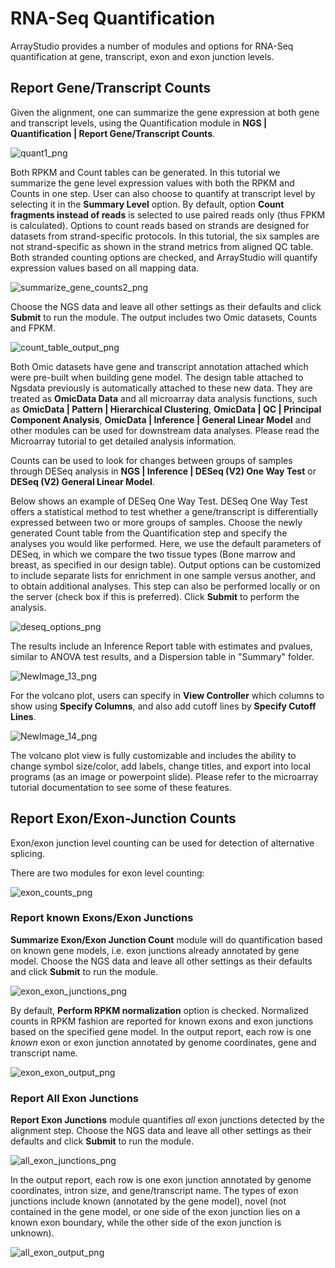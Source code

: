 # RNA-Seq Quantification

ArrayStudio provides a number of modules and options for RNA-Seq quantification at gene, transcript, exon and exon junction levels.

## Report Gene/Transcript Counts

Given the alignment, one can summarize the gene expression at both gene and transcript levels, using the Quantification module in **NGS | Quantification | Report Gene/Transcript Counts**.

![quant1_png](images/quant1.png)

Both RPKM and Count tables can be generated. In this tutorial we summarize the gene level expression values with both the RPKM and Counts in one step. User can also choose to quantify at transcript level by selecting it in the **Summary Level** option. By default, option **Count fragments instead of reads** is selected to use paired reads only (thus FPKM is calculated). Options to count reads based on strands are designed for datasets from strand-specific protocols. In this tutorial, the six samples are not strand-specific as shown in the strand metrics from aligned QC table. Both stranded counting options are checked, and ArrayStudio will quantify expression values based on all mapping data.

![summarize_gene_counts2_png](images/summarize_gene_counts2.png)

Choose the NGS data and leave all other settings as their defaults and click **Submit** to run the module.
The output includes two Omic datasets, Counts and FPKM.

![count_table_output_png](images/count_table_output.png)

Both Omic datasets have gene and transcript annotation attached which were pre-built when building gene model. The design table attached to Ngsdata previously is automatically attached to these new data. They are treated as **OmicData Data** and all microarray data analysis functions, such as **OmicData | Pattern | Hierarchical Clustering**, **OmicData | QC | Principal Component Analysis**, **OmicData | Inference | General Linear Model** and other modules can be used for downstream data analyses.
Please read the Microarray tutorial to get detailed analysis information.

Counts can be used to look for changes between groups of samples through DESeq analysis in **NGS | Inference | DESeq (V2) One Way Test** or **DESeq (V2) General Linear Model**.

Below shows an example of DESeq One Way Test. DESeq One Way Test offers a statistical method to test whether a gene/transcript is differentially expressed between two or more groups of samples. Choose the newly generated Count table from the Quantification step and specify the analyses you would like performed. Here, we use the default parameters of DESeq, in which we compare the two tissue types (Bone marrow and breast, as specified in our design table). Output options can be customized to include separate lists for enrichment in one sample versus another, and to obtain additional analyses. This step can also be performed locally or on the server (check box if this is preferred). Click **Submit** to perform the analysis.

![deseq_options_png](images/deseq_options.png)

The results include an Inference Report table with estimates and pvalues, similar to ANOVA test results, and a Dispersion table in "Summary" folder.

![NewImage_13_png](images/201510-13.png)

For the volcano plot, users can specify in **View Controller** which columns to show using **Specify Columns**, and also add cutoff lines by **Specify Cutoff Lines**.

![NewImage_14_png](images/201510-14.png)

The volcano plot view is fully customizable and includes the ability to change symbol size/color, add labels, change titles, and export into local programs (as an image or powerpoint slide). Please refer to the microarray tutorial documentation to see some of these features.

## Report Exon/Exon-Junction Counts

Exon/exon junction level counting can be used for detection of alternative splicing.

There are two modules for exon level counting:

![exon_counts_png](images/exon_counts.png)

### Report known Exons/Exon Junctions

**Summarize Exon/Exon Junction Count** module will do quantification based on known gene models, i.e. exon junctions already annotated by gene model. Choose the NGS data and leave all other settings as their defaults and click **Submit** to run the module.

![exon_exon_junctions_png](images/exon_exon_junctions.png)

By default, **Perform RPKM normalization** option is checked. Normalized counts in RPKM fashion are reported for known exons and exon junctions based on the specified gene model. In the output report, each row is one *known* exon or exon junction annotated by genome coordinates, gene and transcript name.

![exon_exon_output_png](images/exon_exon_output.png)

### Report All Exon Junctions

**Report Exon Junctions** module quantifies *all* exon junctions detected by the alignment step.
Choose the NGS data and leave all other settings as their defaults and click **Submit** to run the module.

![all_exon_junctions_png](images/all_exon_junctions.png)

In the output report, each row is one exon junction annotated by genome coordinates, intron size, and gene/transcript name.
The types of exon junctions include known (annotated by the gene model), novel (not contained in the gene model, or one side of the exon junction lies on a known exon boundary, while the other side of the exon junction is unknown).

![all_exon_output_png](images/all_exon_output.png)
